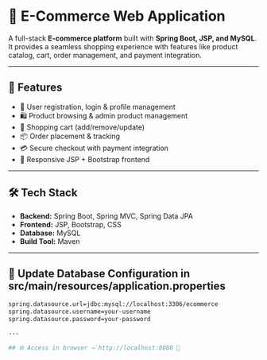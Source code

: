# 🛒 E-Commerce Web Application

A full-stack **E-commerce platform** built with **Spring Boot, JSP, and MySQL**.  
It provides a seamless shopping experience with features like product catalog, cart, order management, and payment integration.

---

## 🚀 Features
- 👤 User registration, login & profile management  
- 🛍️ Product browsing & admin product management  
- 🛒 Shopping cart (add/remove/update)  
- 📦 Order placement & tracking  
- 💳 Secure checkout with payment integration  
- 🎨 Responsive JSP + Bootstrap frontend  

---

## 🛠️ Tech Stack
- **Backend:** Spring Boot, Spring MVC, Spring Data JPA  
- **Frontend:** JSP, Bootstrap, CSS  
- **Database:** MySQL  
- **Build Tool:** Maven  

---

## 🍃 Update Database Configuration in src/main/resources/application.properties
```bash
spring.datasource.url=jdbc:mysql://localhost:3306/ecommerce
spring.datasource.username=your-username
spring.datasource.password=your-password

---

## 🌐 Access in browser → http://localhost:8080 🚀
